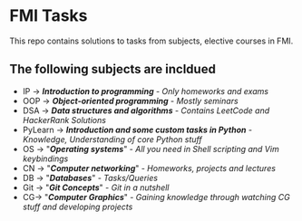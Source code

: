 # FMI Tasks

This repo contains solutions to tasks from subjects, elective courses in FMI.

The following subjects are incldued
-

- IP -> ***Introduction to programming*** - *Only homeworks and exams*
- OOP -> ***Object-oriented programming*** - *Mostly seminars*
- DSA -> ***Data structures and algorithms*** - *Contains LeetCode and HackerRank Solutions*
- PyLearn -> ***Introduction and some custom tasks in Python*** - *Knowledge, Understanding of core Python stuff*
- OS -> "***Operating systems***" - *All you need in Shell scripting and Vim keybindings*
- CN -> "***Computer networking***" - *Homeworks, projects and lectures* 
- DB -> "***Databases***" - *Tasks/Queries*
- Git -> "***Git Concepts***" - *Git in a nutshell*
- CG-> "***Computer Graphics***" - *Gaining knowledge through watching CG stuff and developing projects*
